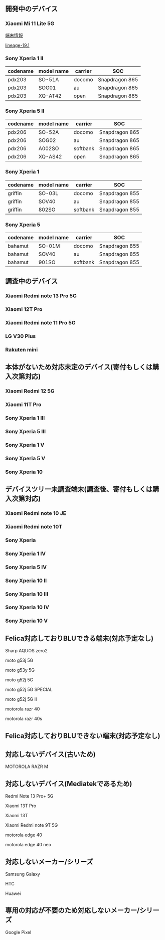 ## 開発中のデバイス

### Xiaomi Mi 11 Lite 5G

[端末情報](devices/xiaomi_renoir.md)

[lineage-19.1](https://sourceforge.net/projects/felica-droid/files/ROM/Xiaomi/renoir/19.1/)

### Sony Xperia 1 II

| codename | model name | carrier | SOC | 
| ---- | ---- | ---- | ---- |
| pdx203 | SO-51A  | docomo | Snapdragon 865 | 
| pdx203 | SOG01  | au | Snapdragon 865 | 
| pdx203 | XQ-AT42  | open | Snapdragon 865 | 

### Sony Xperia 5 II

| codename | model name | carrier | SOC | 
| ---- | ---- | ---- | ---- |
| pdx206 | SO-52A  | docomo | Snapdragon 865 | 
| pdx206 | SOG02  | au | Snapdragon 865 | 
| pdx206 | A002SO  | softbank | Snapdragon 865 | 
| pdx206 | XQ-AS42  | open | Snapdragon 865 | 

### Sony Xperia 1

| codename | model name | carrier | SOC | 
| ---- | ---- | ---- | ---- |
| griffin | SO-03L  | docomo | Snapdragon 855 | 
| griffin | SOV40  | au | Snapdragon 855 | 
| griffin | 802SO  | softbank | Snapdragon 855 | 

### Sony Xperia 5

| codename | model name | carrier | SOC | 
| ---- | ---- | ---- | ---- |
| bahamut | SO-01M  | docomo | Snapdragon 855 | 
| bahamut | SOV40  | au | Snapdragon 855 | 
| bahamut | 901SO  | softbank | Snapdragon 855 | 

## 調査中のデバイス

### Xiaomi Redmi note 13 Pro 5G

### Xiaomi 12T Pro

### Xiaomi Redmi note 11 Pro 5G

### LG V30 Plus

### Rakuten mini

## 本体がないため対応未定のデバイス(寄付もしくは購入次第対応)

### Xiaomi Redmi 12 5G

### Xiaomi 11T Pro

### Sony Xperia 1 III

### Sony Xperia 5 III

### Sony Xperia 1 V

### Sony Xperia 5 V

### Sony Xperia 10

## デバイスツリー未調査端末(調査後、寄付もしくは購入次第対応)

### Xiaomi Redmi note 10 JE

### Xiaomi Redmi note 10T

### Sony Xperia 

### Sony Xperia 1 IV

### Sony Xperia 5 IV

### Sony Xperia 10 II

### Sony Xperia 10 III

### Sony Xperia 10 IV

### Sony Xperia 10 V


## Felica対応しておりBLUできる端末(対応予定なし)

Sharp AQUOS zero2

moto g53j 5G

moto g53y 5G

moto g52j 5G

moto g52j 5G SPECIAL

moto g52j 5G II

motorola razr 40 

motorola razr 40s

## Felica対応しておりBLUできない端末(対応予定なし)


## 対応しないデバイス(古いため)

MOTOROLA RAZR M

## 対応しないデバイス(Mediatekであるため)

Redmi Note 13 Pro+ 5G

Xiaomi 13T Pro

Xiaomi 13T

Xiaomi Redmi note 9T 5G

motorola edge 40

motorola edge 40 neo

## 対応しないメーカー/シリーズ

Samsung Galaxy

HTC

Huawei

## 専用の対応が不要のため対応しないメーカー/シリーズ

Google Pixel
